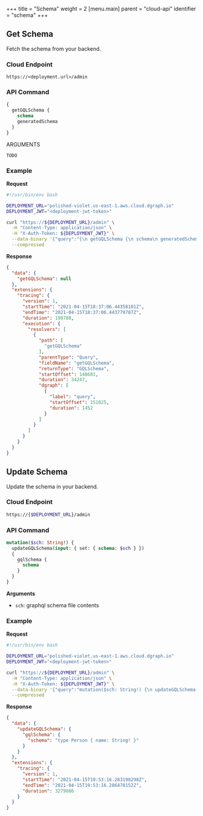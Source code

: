 +++
title = "Schema"
weight = 2
[menu.main]
    parent = "cloud-api"
    identifier = "schema"
+++

## Get Schema

Fetch the schema from your backend.

### Cloud Endpoint

```
https://<deployment.url>/admin
```

### API Command

```graphql
{
  getGQLSchema {
    schema
    generatedSchema
  }
}
```

ARGUMENTS

```
TODO
```

### Example

**Request**

```bash
#!/usr/bin/env bash

DEPLOYMENT_URL="polished-violet.us-east-1.aws.cloud.dgraph.io"
DEPLOYMENT_JWT="<deployment-jwt-token>"

curl "https://${DEPLOYMENT_URL}/admin" \
  -H "Content-Type: application/json" \
  -H "X-Auth-Token: ${DEPLOYMENT_JWT}" \
  --data-binary '{"query":"{\n getGQLSchema {\n schema\n generatedSchema\n }\n}","variables":{}}' \
  --compressed
```

**Response**

```json
{
  "data": {
    "getGQLSchema": null
  },
  "extensions": {
    "tracing": {
      "version": 1,
      "startTime": "2021-04-15T18:37:06.44358101Z",
      "endTime": "2021-04-15T18:37:06.443779787Z",
      "duration": 198788,
      "execution": {
        "resolvers": [
          {
            "path": [
              "getGQLSchema"
            ],
            "parentType": "Query",
            "fieldName": "getGQLSchema",
            "returnType": "GQLSchema",
            "startOffset": 148681,
            "duration": 34247,
            "dgraph": [
              {
                "label": "query",
                "startOffset": 151025,
                "duration": 1452
              }
            ]
          }
        ]
      }
    }
  }
}
```

## Update Schema

Update the schema in your backend.

### Cloud Endpoint

```bash
https://{$DEPLOYMENT_URL}/admin
```

### API Command

```graphql
mutation($sch: String!) {
  updateGQLSchema(input: { set: { schema: $sch } })
  {
    gqlSchema {
      schema
    }
  }
}
```

**Arguments**

* `sch`: graphql schema file contents

### Example

**Request**

```bash
#!/usr/bin/env bash

DEPLOYMENT_URL="polished-violet.us-east-1.aws.cloud.dgraph.io"
DEPLOYMENT_JWT="<deployment-jwt-token>"

curl "https://${DEPLOYMENT_URL}/admin" \
  -H "Content-Type: application/json" \
  -H "X-Auth-Token: ${DEPLOYMENT_JWT}" \
  --data-binary '{"query":"mutation($sch: String!) {\n updateGQLSchema(input: { set: { schema: $sch } })\n {\n gqlSchema {\n schema\n }\n }\n}","variables":{"sch": "type Person { name: String! }"}}' \
  --compressed
```

**Response**

```json
{
  "data": {
    "updateGQLSchema": {
      "gqlSchema": {
        "schema": "type Person { name: String! }"
      }
    }
  },
  "extensions": {
    "tracing": {
      "version": 1,
      "startTime": "2021-04-15T19:53:16.283198298Z",
      "endTime": "2021-04-15T19:53:16.286478152Z",
      "duration": 3279886
    }
  }
}
```
